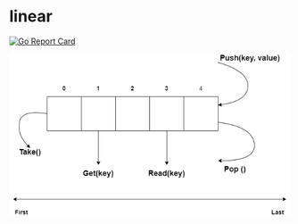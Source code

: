 # linear
[![Go Report Card](https://goreportcard.com/badge/github.com/golang-common-packages/linear)](https://goreportcard.com/report/github.com/golang-common-packages/linear)

![Linear](images/linear.png)